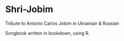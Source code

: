 # Shri-Jobim
Tribute to Antonio Carlos Jobim in Ukrainian &amp; Russian


Songbook written in bookdown, using R.
